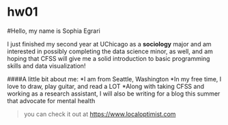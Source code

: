 # hw01

#Hello, my name is Sophia Egrari

I just finished my second year at UChicago as a **sociology** major and am interested in possibly completing the data science minor, as well, and am hoping that CFSS will give me a solid introduction to basic programming skills and data visualization!

####A little bit about me: 
*I am from Seattle, Washington 
*In my free time, I love to draw, play guitar, and read a LOT
*Along with taking CFSS and working as a research assistant, I will also be writing for a blog this summer that advocate for mental health
>you can check it out at https://www.localoptimist.com
